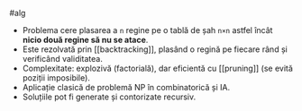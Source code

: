 #alg
- Problema cere plasarea a `n` regine pe o tablă de șah `n×n` astfel încât **nicio două regine să nu se atace**.
- Este rezolvată prin [[backtracking]], plasând o regină pe fiecare rând și verificând validitatea.
- Complexitate: explozivă (factorială), dar eficientă cu [[pruning]] (se evită poziții imposibile).
- Aplicație clasică de problemă NP în combinatorică și IA.
- Soluțiile pot fi generate și contorizate recursiv.

